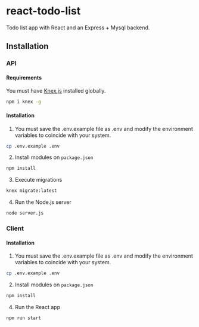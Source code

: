 # react-todo-list
Todo list app with React and an Express + Mysql backend.

## Installation

### API

#### Requirements

You must have [Knex.js](http://knexjs.org/) installed globally.

```bash
npm i knex -g
```

#### Installation

1. You must save the .env.example file as .env and modify the environment variables to coincide with your system.

```bash
cp .env.example .env
```

2. Install modules on `package.json`

```bash
npm install
```

3. Execute migrations

```bash
knex migrate:latest
```

4. Run the Node.js server

```bash
node server.js
```

### Client

#### Installation

1. You must save the .env.example file as .env and modify the environment variables to coincide with your system.

```bash
cp .env.example .env
```

2. Install modules on `package.json`

```bash
npm install
```

4. Run the React app

```bash
npm run start
```
